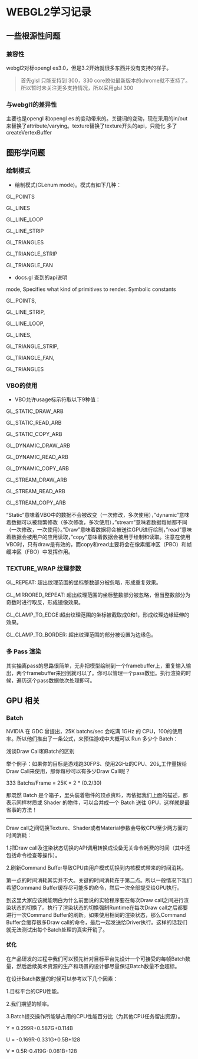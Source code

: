 # WEBGL2学习记录

## 一些根源性问题

### 兼容性
webgl2对标opengl es3.0，但是3.2开始就很多东西并没有支持的样子。
> 首先glsl 只能支持到 300，330 core貌似最新版本的chrome就不支持了。所以暂时未关注更多支持情况，所以采用glsl 300

### 与webgl1的差异性
主要也是opengl 和opengl es 的变动带来的。关键词的变动，现在采用的in/out 来替换了attribute/varying。texture替换了texture开头的api，只能化
多了createVertexBuffer

## 图形学问题

### 绘制模式

- 绘制模式(GLenum mode)。模式有如下几种：

GL_POINTS

GL_LINES

GL_LINE_LOOP

GL_LINE_STRIP

GL_TRIANGLES

GL_TRIANGLE_STRIP

GL_TRIANGLE_FAN


- docs.gl 查到的api说明

mode,
Specifies what kind of primitives to render. Symbolic constants 

GL_POINTS, 

GL_LINE_STRIP, 

GL_LINE_LOOP, 

GL_LINES, 

GL_TRIANGLE_STRIP, 

GL_TRIANGLE_FAN, 

GL_TRIANGLES

### VBO的使用

- VBO允许usage标示符取以下9种值：

GL_STATIC_DRAW_ARB

GL_STATIC_READ_ARB

GL_STATIC_COPY_ARB

GL_DYNAMIC_DRAW_ARB

GL_DYNAMIC_READ_ARB

GL_DYNAMIC_COPY_ARB

GL_STREAM_DRAW_ARB

GL_STREAM_READ_ARB

GL_STREAM_COPY_ARB

“Static”意味着VBO中的数据不会被改变（一次修改，多次使用），”dynamic”意味着数据可以被频繁修改（多次修改，多次使用），”stream”意味着数据每帧都不同（一次修改，一次使用）。”Draw”意味着数据将会被送往GPU进行绘制，”read”意味着数据会被用户的应用读取，”copy”意味着数据会被用于绘制和读取。注意在使用VBO时，只有draw是有效的，而copy和read主要将会在像素缓冲区（PBO）和帧缓冲区（FBO）中发挥作用。


### TEXTURE_WRAP 纹理参数
GL_REPEAT: 超出纹理范围的坐标整数部分被忽略，形成重复效果。

GL_MIRRORED_REPEAT: 超出纹理范围的坐标整数部分被忽略，但当整数部分为奇数时进行取反，形成镜像效果。

GL_CLAMP_TO_EDGE:超出纹理范围的坐标被截取成0和1，形成纹理边缘延伸的效果。

GL_CLAMP_TO_BORDER: 超出纹理范围的部分被设置为边缘色。


### 多 Pass 渲染
其实抽离pass的思路很简单，无非把模型绘制到一个framebuffer上，重复输入输出，两个framebuffer来回倒就可以了。你可以管理一个pass数组。执行渲染的时候，遍历这个pass数据依次处理即可。


## GPU 相关


### Batch

NVIDIA 在 GDC 曾提出，25K batchs/sec 会吃满 1GHz 的 CPU，100的使用率。所以他们推出了一条公式，来预估游戏中大概可以 Run 多少个 Batch：

浅谈Draw Call和Batch的区别

举个例子：如果你的目标是游戏跑30FPS、使用2GHz的CPU、20š„工作量拨给Draw Call来使用，那你每秒可以有多少Draw Call呢？

 333 Batchs/Frame = 25K * 2 * (0.2/30)

那既然 Batch 是个箱子，里头装着物件的顶点资料，再依据我们上面的描述，那表示同样材质或 Shader 的物件，可以合并成一个 Batch 送往 GPU，这样就是最省事的方法！

----

Draw call之间切换Texture、Shader或者Material参数会导致CPU至少两方面的时间消耗：

1.把Draw call及渲染状态切换的API调用转换成设备无关命令耗费的时间（其中还包括命令检查等操作）。

2.刷新Command Buffer导致CPU由用户模式切换到内核模式带来的时间消耗。

第一点的时间消耗其实并不大。关键的时间消耗在于第二点。所以一般情况下我们希望Command Buffer缓存尽可能多的命令，然后一次全部提交给GPU执行。

到这里大家应该就能明白为什么前面说的实验程序要在每次Draw call之间进行渲染状态的切换了。执行了渲染状态的切换强制Runtime在每次Draw call之后都要进行一次Command Buffer的刷新。如果使用相同的渲染状态，那么Command Buffer会缓存很多Draw call的命令，最后一起发送给Driver执行。这样的话我们就无法测试出每个Batch处理的真实开销了。

#### 优化

在产品研发的过程中我们可以预先针对目标平台先设计一个可接受的每帧Batch数量，然后后续美术资源的生产和场景的设计都尽量保证Batch数量不会超标。

在设计Batch数量的时候可以参考以下几个因素：

1.目标平台的CPU性能。

2.我们期望的帧率。

3.Batch提交操作所能够占用的CPU性能百分比（为其他CPU任务留出资源）。


Y = 0.299R+0.587G+0.114B

U = -0.169R-0.331G+0.5B+128

V = 0.5R-0.419G-0.081B+128